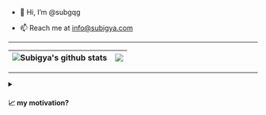 - 👋 Hi, I’m @subgqg
<!---
- 👀 I’m interested in ...........
- 🌱 I’m currently learning ............
- 💞️ I’m looking to collaborate on ...........
--->
- 📫 Reach me at info@subigya.com

<hr>

| <img align="center" src="https://github-readme-stats.vercel.app/api?username=subgqg&show_icons=true&include_all_commits=true&theme=dracula&hide_border=true" alt="Subigya's github stats" /> | <img align="center" src="https://github-readme-stats.vercel.app/api/top-langs/?username=subgqg&layout=compact&theme=dracula&hide_border=true"/></a> |
| ------------- | ------------- |

<hr>

<details>
<summary>
<h4> 📈 my motivation? </h4>
</summary>

<tt>
I am a problem-solver and productivity enthusiast who 
uses the power of Python, Java and JavaScript to make everyday tasks more 
efficient, automated and streamlined. I strive to create practical and user-friendly 
solutions that make a real difference in people's lives. I am constantly pushing the 
boundaries of what can be accomplished with code. Follow my GitHub to see the innovative 
solutions I come up with and be motivated to bring your own ideas to life. Join me in the 
quest to simplify the world around us through code.
</tt>

</details>



<!---
subgqg/subgqg is a ✨ special ✨ repository because its `README.md` (this file) appears on your GitHub profile.
You can click the Preview link to take a look at your changes.
--->
